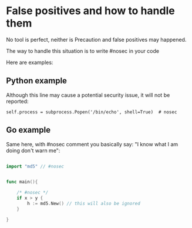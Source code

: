 
# False positives and how to handle them

No tool is perfect, neither is Precaution and false positives may happened.

The way to handle this situation is to write #nosec in your code

Here are examples:

## Python example

Although this line may cause a potential security issue, it will not be reported:

``` self.process = subprocess.Popen('/bin/echo', shell=True)  # nosec ```

## Go example

Same here, with #nosec comment you basically say: "I know what I am doing don't warn me":

```go

import "md5" // #nosec


func main(){

    /* #nosec */
    if x > y {
        h := md5.New() // this will also be ignored
    }

}

```